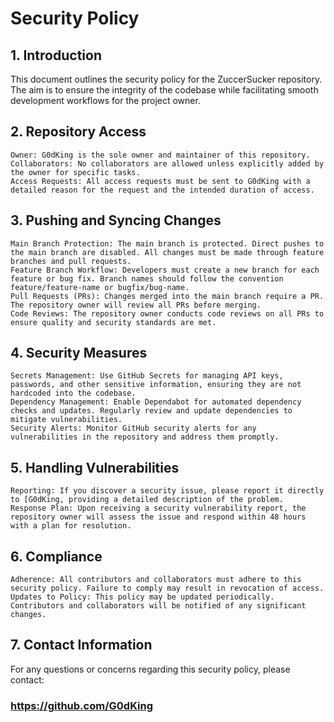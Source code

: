 # Security Policy

## 1. Introduction

This document outlines the security policy for the ZuccerSucker repository. The aim is to ensure the integrity of the codebase while facilitating smooth development workflows for the project owner.

## 2. Repository Access

    Owner: G0dKing is the sole owner and maintainer of this repository.
    Collaborators: No collaborators are allowed unless explicitly added by the owner for specific tasks.
    Access Requests: All access requests must be sent to G0dKing with a detailed reason for the request and the intended duration of access.

## 3. Pushing and Syncing Changes

    Main Branch Protection: The main branch is protected. Direct pushes to the main branch are disabled. All changes must be made through feature branches and pull requests.
    Feature Branch Workflow: Developers must create a new branch for each feature or bug fix. Branch names should follow the convention feature/feature-name or bugfix/bug-name.
    Pull Requests (PRs): Changes merged into the main branch require a PR. The repository owner will review all PRs before merging.
    Code Reviews: The repository owner conducts code reviews on all PRs to ensure quality and security standards are met.

## 4. Security Measures

    Secrets Management: Use GitHub Secrets for managing API keys, passwords, and other sensitive information, ensuring they are not hardcoded into the codebase.
    Dependency Management: Enable Dependabot for automated dependency checks and updates. Regularly review and update dependencies to mitigate vulnerabilities.
    Security Alerts: Monitor GitHub security alerts for any vulnerabilities in the repository and address them promptly.

## 5. Handling Vulnerabilities

    Reporting: If you discover a security issue, please report it directly to [G0dKing, providing a detailed description of the problem.
    Response Plan: Upon receiving a security vulnerability report, the repository owner will assess the issue and respond within 48 hours with a plan for resolution.

## 6. Compliance

    Adherence: All contributors and collaborators must adhere to this security policy. Failure to comply may result in revocation of access.
    Updates to Policy: This policy may be updated periodically. Contributors and collaborators will be notified of any significant changes.

## 7. Contact Information

For any questions or concerns regarding this security policy, please contact:

### <https://github.com/G0dKing>
